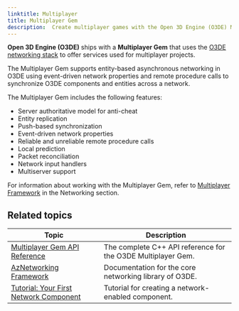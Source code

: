 ```yaml
---
linktitle: Multiplayer
title: Multiplayer Gem
description:  Create multiplayer games with the Open 3D Engine (O3DE) Multiplayer Gem.
---
```


**Open 3D Engine (O3DE)** ships with a **Multiplayer Gem** that uses the [O3DE networking stack](/docs/user-guide/networking/) to offer services used for multiplayer projects.

The Multiplayer Gem supports entity-based asynchronous networking in O3DE using event-driven network properties and remote procedure calls to synchronize O3DE components and entities across a network.

The Multiplayer Gem includes the following features:

* Server authoritative model for anti-cheat
* Entity replication
* Push-based synchronization
* Event-driven network properties
* Reliable and unreliable remote procedure calls
* Local prediction
* Packet reconciliation
* Network input handlers
* Multiserver support

For information about working with the Multiplayer Gem, refer to [Multiplayer Framework](/docs/user-guide/networking/multiplayer/) in the Networking section.

## Related topics

| Topic | Description |
|---|---|
| [Multiplayer Gem API Reference](/docs/api/gems/multiplayer/annotated.html) | The complete C++ API reference for the O3DE Multiplayer Gem. |
| [AzNetworking Framework](/docs/user-guide/networking/aznetworking/) | Documentation for the core networking library of O3DE. |
| [Tutorial: Your First Network Component](/docs/learning-guide/tutorials/multiplayer/first-multiplayer-component/) | Tutorial for creating a network-enabled component. |
